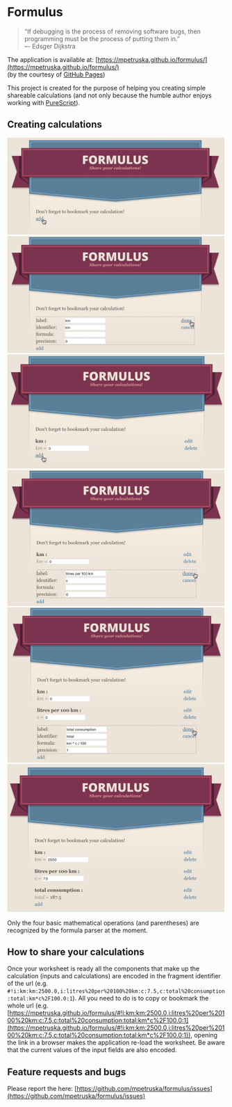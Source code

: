 Formulus
========

> “If debugging is the process of removing software bugs,
>  then programming must be the process of putting them
>  in.”  
> –- Edsger Dijkstra

The application is available at:
[https://mpetruska.github.io/formulus/](https://mpetruska.github.io/formulus/)  
(by the courtesy of [GitHub Pages](https://pages.github.com/))

This project is created for the purpose of helping you creating
simple shareable calculations (and not only because the humble
author enjoys working with [PureScript](http://www.purescript.org/)).

Creating calculations
---------------------

<img src="https://raw.githubusercontent.com/mpetruska/formulus/master/screenshots/tutorial_001.jpg" width="500" />

<img src="https://raw.githubusercontent.com/mpetruska/formulus/master/screenshots/tutorial_002.jpg" width="500" />

<img src="https://raw.githubusercontent.com/mpetruska/formulus/master/screenshots/tutorial_003.png" width="500" />

<img src="https://raw.githubusercontent.com/mpetruska/formulus/master/screenshots/tutorial_004.png" width="500" />

<img src="https://raw.githubusercontent.com/mpetruska/formulus/master/screenshots/tutorial_005.jpg" width="500" />

<img src="https://raw.githubusercontent.com/mpetruska/formulus/master/screenshots/tutorial_006.jpg" width="500" />

Only the four basic mathematical operations (and parentheses) are
recognized by the formula parser at the moment.

How to share your calculations
------------------------------

Once your worksheet is ready all the components that make up the
calculation (inputs and calculations) are encoded in the fragment
identifier of the url
(e.g. `#!i:km:km:2500.0,i:litres%20per%20100%20km:c:7.5,c:total%20consumption:total:km*c%2F100.0:1`).
All you need to do is to copy or bookmark the whole url
(e.g. [https://mpetruska.github.io/formulus/#!i:km:km:2500.0,i:litres%20per%20100%20km:c:7.5,c:total%20consumption:total:km*c%2F100.0:1](https://mpetruska.github.io/formulus/#!i:km:km:2500.0,i:litres%20per%20100%20km:c:7.5,c:total%20consumption:total:km*c%2F100.0:1)),
opening the link in a browser
makes the application re-load the worksheet. Be aware that the
current values of the input fields are also encoded.

Feature requests and bugs
-------------------------

Please report the here:
[https://github.com/mpetruska/formulus/issues](https://github.com/mpetruska/formulus/issues)
